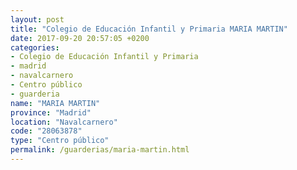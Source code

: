 ```yaml
---
layout: post
title: "Colegio de Educación Infantil y Primaria MARIA MARTIN"
date: 2017-09-20 20:57:05 +0200
categories:
- Colegio de Educación Infantil y Primaria
- madrid
- navalcarnero
- Centro público
- guarderia
name: "MARIA MARTIN"
province: "Madrid"
location: "Navalcarnero"
code: "28063878"
type: "Centro público"
permalink: /guarderias/maria-martin.html
---
```

